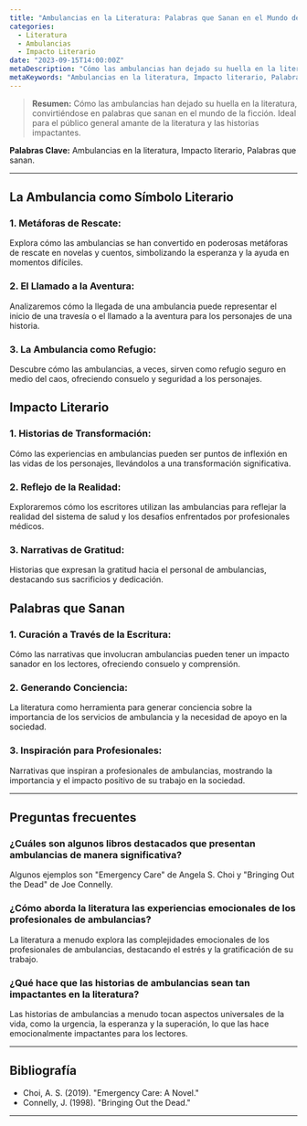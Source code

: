 ```yaml
---
title: "Ambulancias en la Literatura: Palabras que Sanan en el Mundo de la Ficción"
categories:
  - Literatura
  - Ambulancias
  - Impacto Literario
date: "2023-09-15T14:00:00Z"
metaDescription: "Cómo las ambulancias han dejado su huella en la literatura, convirtiéndose en palabras que sanan en el mundo de la ficción. Ideal para el público general amante de la literatura y las historias impactantes."
metaKeywords: "Ambulancias en la literatura, Impacto literario, Palabras que sanan"
---
```


> **Resumen:** Cómo las ambulancias han dejado su huella en la literatura, convirtiéndose en palabras que sanan en el mundo de la ficción. Ideal para el público general amante de la literatura y las historias impactantes.

**Palabras Clave:** Ambulancias en la literatura, Impacto literario, Palabras que sanan.

---

## La Ambulancia como Símbolo Literario

### 1. **Metáforas de Rescate:**
Explora cómo las ambulancias se han convertido en poderosas metáforas de rescate en novelas y cuentos, simbolizando la esperanza y la ayuda en momentos difíciles.

### 2. **El Llamado a la Aventura:**
Analizaremos cómo la llegada de una ambulancia puede representar el inicio de una travesía o el llamado a la aventura para los personajes de una historia.

### 3. **La Ambulancia como Refugio:**
Descubre cómo las ambulancias, a veces, sirven como refugio seguro en medio del caos, ofreciendo consuelo y seguridad a los personajes.

## Impacto Literario

### 1. **Historias de Transformación:**
Cómo las experiencias en ambulancias pueden ser puntos de inflexión en las vidas de los personajes, llevándolos a una transformación significativa.

### 2. **Reflejo de la Realidad:**
Exploraremos cómo los escritores utilizan las ambulancias para reflejar la realidad del sistema de salud y los desafíos enfrentados por profesionales médicos.

### 3. **Narrativas de Gratitud:**
Historias que expresan la gratitud hacia el personal de ambulancias, destacando sus sacrificios y dedicación.

## Palabras que Sanan

### 1. **Curación a Través de la Escritura:**
Cómo las narrativas que involucran ambulancias pueden tener un impacto sanador en los lectores, ofreciendo consuelo y comprensión.

### 2. **Generando Conciencia:**
La literatura como herramienta para generar conciencia sobre la importancia de los servicios de ambulancia y la necesidad de apoyo en la sociedad.

### 3. **Inspiración para Profesionales:**
Narrativas que inspiran a profesionales de ambulancias, mostrando la importancia y el impacto positivo de su trabajo en la sociedad.

---

## Preguntas frecuentes

### ¿Cuáles son algunos libros destacados que presentan ambulancias de manera significativa?
Algunos ejemplos son "Emergency Care" de Angela S. Choi y "Bringing Out the Dead" de Joe Connelly.

### ¿Cómo aborda la literatura las experiencias emocionales de los profesionales de ambulancias?
La literatura a menudo explora las complejidades emocionales de los profesionales de ambulancias, destacando el estrés y la gratificación de su trabajo.

### ¿Qué hace que las historias de ambulancias sean tan impactantes en la literatura?
Las historias de ambulancias a menudo tocan aspectos universales de la vida, como la urgencia, la esperanza y la superación, lo que las hace emocionalmente impactantes para los lectores.

---

## Bibliografía

- Choi, A. S. (2019). "Emergency Care: A Novel."
- Connelly, J. (1998). "Bringing Out the Dead."

---
